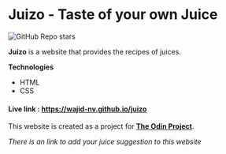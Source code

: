 # Juizo - Taste of your own Juice

![GitHub Repo stars](https://img.shields.io/github/stars/wajid-nv/juizo?style=social)

**Juizo** is a website that provides the recipes of juices.

**Technologies**

- HTML
- CSS

#### Live link : https://wajid-nv.github.io/juizo

This website is created as a project for [**The Odin Project**](https://theodinproject.com).

_There is an link to add your juice suggestion to this website_

